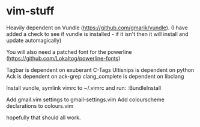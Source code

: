 vim-stuff
=========

Heavily dependent on Vundle (https://github.com/gmarik/vundle).
(I have added a check to see if vundle is installed - if it isn't then it will install and update automagically)

You will also need a patched font for the powerline (https://github.com/Lokaltog/powerline-fonts)

Tagbar is dependent on exuberant C-Tags
Ultisnips is dependent on python
Ack is dependent on ack-grep
clang_complete is dependent on libclang


Install vundle, symlink vimrc to ~/.vimrc and run:
    :BundleInstall

Add gmail.vim settings to gmail-settings.vim
Add colourscheme declarations to colours.vim

hopefully that should all work.

